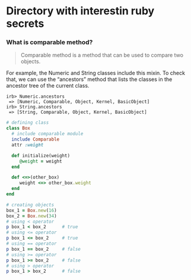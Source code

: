 # Directory with interestin ruby secrets

### What is comparable method?
> Comparable method is a method that can be used to compare two objects.

For example, the Numeric and String classes include this mixin. To check that, we can use the “ancestors” method that lists the classes in the ancestor tree of the current class.

```
irb> Numeric.ancestors
 => [Numeric, Comparable, Object, Kernel, BasicObject]
irb> String.ancestors
 => [String, Comparable, Object, Kernel, BasicObject]
```

``` ruby
# defining class
class Box
  # include comparable module
  include Comparable
  attr :weight

  def initialize(weight)
     @weight = weight
  end

  def <=>(other_box)
     weight <=> other_box.weight
  end
end

# creating objects
box_1 = Box.new(16)
box_2 = Box.new(34)
# using < operator
p box_1 < box_2      # true
# using <= operator
p box_1 <= box_2     # true
# using == operator
p box_1 == box_2     # false
# using >= operator
p box_1 >= box_2     # false
# using > operator
p box_1 > box_2      # false

```
